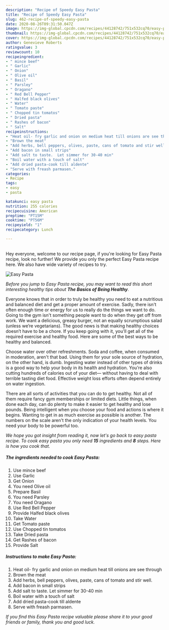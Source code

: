```yaml
---
description: "Recipe of Speedy Easy Pasta"
title: "Recipe of Speedy Easy Pasta"
slug: 462-recipe-of-speedy-easy-pasta
date: 2020-08-26T09:31:50.047Z
image: https://img-global.cpcdn.com/recipes/44128742/751x532cq70/easy-pasta-recipe-main-photo.jpg
thumbnail: https://img-global.cpcdn.com/recipes/44128742/751x532cq70/easy-pasta-recipe-main-photo.jpg
cover: https://img-global.cpcdn.com/recipes/44128742/751x532cq70/easy-pasta-recipe-main-photo.jpg
author: Genevieve Roberts
ratingvalue: 3
reviewcount: 10
recipeingredient:
- " mince beef"
- " Garlic"
- " Onion"
- " Olive oil"
- " Basil"
- " Parsley"
- " Oragano"
- " Red Bell Pepper"
- " Halfed black olives"
- " Water"
- " Tomato paste"
- " Chopped tin tomatos"
- " Dried pasta"
- " Rashes of bacon"
- " Salt"
recipeinstructions:
- "Heat oil- fry garlic and onion on medium heat till onions are see through"
- "Brown the meat"
- "Add herbs, bell peppers, olives, paste, cans of tomato and stir well."
- "Add bacon in small strips"
- "Add salt to taste.  Let simmer for 30-40 min"
- "Boil water with a touch of salt"
- "Add dried pasta-cook till aldente"
- "Serve with freash parmasen."
categories:
- Recipe
tags:
- easy
- pasta

katakunci: easy pasta 
nutrition: 255 calories
recipecuisine: American
preptime: "PT15M"
cooktime: "PT56M"
recipeyield: "1"
recipecategory: Lunch

---
```

<br>
Hey everyone, welcome to our recipe page, if you're looking for Easy Pasta recipe, look no further! We provide you only the perfect Easy Pasta recipe here. We also have wide variety of recipes to try.
<br>


![Easy Pasta](https://img-global.cpcdn.com/recipes/44128742/751x532cq70/easy-pasta-recipe-main-photo.jpg)

<i>Before you jump to Easy Pasta recipe, you may want to read this short interesting healthy tips about <strong>The Basics of Being Healthy</strong>.</i>

Everyone knows that in order to truly be healthy you need to eat a nutritious and balanced diet and get a proper amount of exercise. Sadly, there isn't often enough time or energy for us to really do the things we want to do. Going to the gym isn't something people want to do when they get off from work. We want a delicious, greasy burger, not an equally scrumptious salad (unless we’re vegetarians). The good news is that making healthy choices doesn’t have to be a chore. If you keep going with it, you'll get all of the required exercise and healthy food. Here are some of the best ways to be healthy and balanced.

Choose water over other refreshments. Soda and coffee, when consumed in moderation, aren't that bad. Using them for your sole source of hydration, on the other hand, is dumb. Ingesting water instead of other types of drinks is a good way to help your body in its health and hydration. You’re also cutting hundreds of calories out of your diet— without having to deal with terrible tasting diet food. Effective weight loss efforts often depend entirely on water ingestion.

There are all sorts of activities that you can do to get healthy. Not all of them require fancy gym memberships or limited diets. Little things, when done each day, can do plenty to make it easier to get healthy and lose pounds. Being intelligent when you choose your food and actions is where it begins. Wanting to get in as much exercise as possible is another. The numbers on the scale aren't the only indication of your health levels. You need your body to be powerful too. 


<i>We hope you got insight from reading it, now let's go back to easy pasta recipe. To cook easy pasta you only need <strong>15</strong> ingredients and <strong>8</strong> steps. Here is how you cook that.
</i>

##### The ingredients needed to cook Easy Pasta:

1. Use  mince beef
1. Use  Garlic
1. Get  Onion
1. You need  Olive oil
1. Prepare  Basil
1. You need  Parsley
1. You need  Oragano
1. Use  Red Bell Pepper
1. Provide  Halfed black olives
1. Take  Water
1. Get  Tomato paste
1. Use  Chopped tin tomatos
1. Take  Dried pasta
1. Get  Rashes of bacon
1. Provide  Salt


##### Instructions to make Easy Pasta:

1. Heat oil- fry garlic and onion on medium heat till onions are see through
1. Brown the meat
1. Add herbs, bell peppers, olives, paste, cans of tomato and stir well.
1. Add bacon in small strips
1. Add salt to taste.  Let simmer for 30-40 min
1. Boil water with a touch of salt
1. Add dried pasta-cook till aldente
1. Serve with freash parmasen.


<i>If you find this Easy Pasta recipe valuable please share it to your good friends or family, thank you and good luck.</i>
